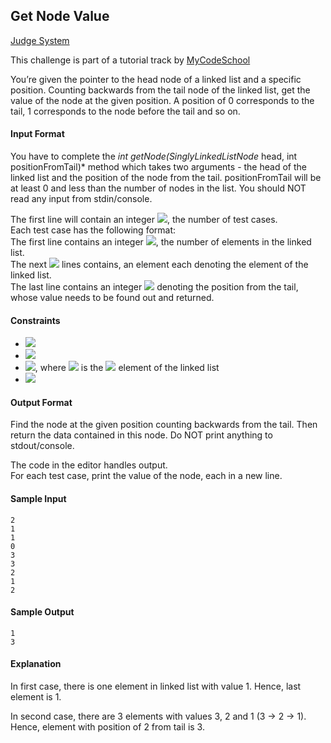 ## Get Node Value

[Judge System](https://www.hackerrank.com/challenges/get-the-value-of-the-node-at-a-specific-position-from-the-tail/problem)

This challenge is part of a tutorial track by [MyCodeSchool](https://www.youtube.com/user/mycodeschool)

You’re given the pointer to the head node of a linked list and a specific position. Counting backwards from the tail node of the linked list, get the value of the node at the given position. A position of 0 corresponds to the tail, 1 corresponds to the node before the tail and so on.

#### Input Format

You have to complete the *int getNode(SinglyLinkedListNode* head, int positionFromTail)* method which takes two arguments - the head of the linked list and the position of the node from the tail. positionFromTail will be at least 0 and less than the number of nodes in the list. You should NOT read any input from stdin/console.

The first line will contain an integer <img src="https://latex.codecogs.com/svg.latex?\Large&space;t">, the number of test cases.<br>
Each test case has the following format:<br>
The first line contains an integer <img src="https://latex.codecogs.com/svg.latex?\Large&space;n">, the number of elements in the linked list.<br>
The next <img src="https://latex.codecogs.com/svg.latex?\Large&space;n"> lines contains, an element each denoting the element of the linked list.<br>
The last line contains an integer <img src="https://latex.codecogs.com/svg.latex?\Large&space;positionFromTail"> denoting the position from the tail, whose value needs to be found out and returned.

#### Constraints

- <img src="https://latex.codecogs.com/svg.latex?\Large&space;1\le{t}\le{10}">
- <img src="https://latex.codecogs.com/svg.latex?\Large&space;1\le{n}\le{1000}">
- <img src="https://latex.codecogs.com/svg.latex?\Large&space;1\le{list_i}\le{1000}">, where <img src="https://latex.codecogs.com/svg.latex?\Large&space;list_i"> is the <img src="https://latex.codecogs.com/svg.latex?\Large&space;i^{th}"> element of the linked list
- <img src="https://latex.codecogs.com/svg.latex?\Large&space;1\le{positionFromTail}<n">

#### Output Format

Find the node at the given position counting backwards from the tail. Then return the data contained in this node. Do NOT print anything to stdout/console.

The code in the editor handles output.<br>
For each test case, print the value of the node, each in a new line.

#### Sample Input
```
2
1
1
0
3
3
2
1
2
```
#### Sample Output
```
1
3
```
#### Explanation

In first case, there is one element in linked list with value 1. Hence, last element is 1.

In second case, there are 3 elements with values 3, 2 and 1 (3 -> 2 -> 1). Hence, element with position of 2 from tail is 3.
